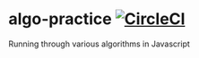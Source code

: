 # algo-practice [![CircleCI](https://circleci.com/gh/prescotttrav/algo-practice.svg?style=svg)](https://app.circleci.com/pipelines/github/prescotttrav/algo-practice)


Running through various algorithms in Javascript
